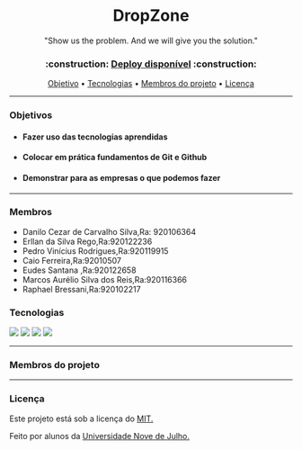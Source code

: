 <h1 align="center">DropZone</h1>

<p align="center">"Show us the problem. And we will give you the solution."</p>

 <h3 align="center">:construction: <a href="https://projectdropzone.netlify.app/">Deploy disponível</a>    :construction:</h3>
 
<p align="center">
   <a href="#objetivos">Objetivo</a> •
   <a href="#tecnologias">Tecnologias</a> • 
   <a href="#membros">Membros do projeto</a> • 
   <a href="#licenca">Licença</a>
</p>

<hr>

<h3 id="objetivos">Objetivos</h3>
<ul>
 <li>
  <h4>Fazer uso das tecnologias aprendidas</h4>
 </li>
 
 <li>
  <h4>Colocar em prática fundamentos de Git e Github</h4>
 </li>
 
 <li>
  <h4>Demonstrar para as empresas o que podemos fazer</h4>
 </li>
 
</ul>

<hr>
<h3 id="membros">Membros</h3>
<ul>
 <li>Danilo Cezar de Carvalho Silva,Ra: 920106364</li>
 <li>Erllan da Silva Rego,Ra:920122236</li>
 <li>Pedro Vinícius Rodrigues,Ra:920119915</li>
 <li>Caio Ferreira,Ra:92010507</li>
 <li>Eudes Santana ,Ra:920122658</li>
 <li>Marcos Aurélio Silva dos Reis,Ra:920116366</li>
 <li>Raphael Bressani,Ra:920102217</li>          
</ul>
    
<h3 id="tecnologias">Tecnologias</h3>

<a href="#"><img src="https://img.shields.io/badge/HTML5-E34F26?style=for-the-badge&logo=html5&logoColor=white"></a>
<a href="#"><img src="https://img.shields.io/badge/CSS3-1572B6?style=for-the-badge&logo=css3&logoColor=white"></a>
<a href="#"><img src="https://img.shields.io/badge/Bootstrap-563D7C?style=for-the-badge&logo=bootstrap&logoColor=white"></a>
<a href="#"><img src="https://img.shields.io/badge/Python-14354C?style=for-the-badge&logo=python&logoColor=white"></a>

<hr>

<h3 id="membros">Membros do projeto</h3>


<hr>

<h3 id="licenca">Licença</h3>
<p>Este projeto está sob a licença do <a href="https://github.com/ErllanRego/DropZone-Technology/blob/main/LICENSE">MIT.</a>
<p>Feito por alunos da <a href="https://www.uninove.br/">Universidade Nove de Julho.</a>
